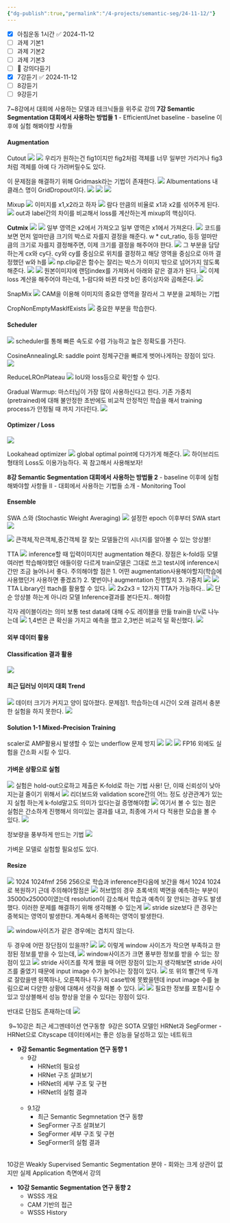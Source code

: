 ```yaml
---
{"dg-publish":true,"permalink":"/4-projects/semantic-seg/24-11-12/"}
---
```


- [x] 아침운동 1시간 ✅ 2024-11-12
- [ ] 과제 기본1
- [ ] 과제 기본2
- [ ] 과제 기본3
- [ ] 🔺 강의다듣기
- [x] 7강듣기 ✅ 2024-11-12
- [ ] 8강듣기
- [ ] 9강듣기

7~8강에서 대회에 사용하는 모델과 테크닉들을 위주로 강의
**7강 Semantic Segmentation 대회에서 사용하는 방법들 1**
    - EfficientUnet baseline
    - baseline 이후에 실험 해봐야할 사항들  

#### Augmentation
Cutout
![](https://i.imgur.com/RPC0gJw.png)
![](https://i.imgur.com/w14iFYm.png)
우리가 원하는건 fig1이지만 fig2처럼 객체를 너무 일부만 가리거나 fig3처럼 객체를 아예 다 가려버릴수도 있다.

이 문제점을 해결하기 위해 Gridmask라는 기법이 존재한다.
![](https://i.imgur.com/b1b2OIQ.png)
Albumentations 내 클래스 명이 GridDropout이다.
![](https://i.imgur.com/fSKb8pk.png)
![](https://i.imgur.com/43GMInA.png)
![](https://i.imgur.com/tuTxrzp.png)

Mixup
![](https://i.imgur.com/NgiYIgV.png)
이미지를 x1,x2라고 하자
![](https://i.imgur.com/DESozM6.png)
람다 만큼의 비율로 x1과 x2를 섞어주게 된다.
![](https://i.imgur.com/Li8AItP.png)
out과 label간의 차이를 비교해서 loss를 계산하는게 mixup의 핵심이다.

**Cutmix**
![](https://i.imgur.com/0GBc09o.png)
![](https://i.imgur.com/lLjlx1O.png)
일부 영역은 x2에서 가져오고 일부 영역은 x1에서 가져온다.
![](https://i.imgur.com/Z0ZjuKN.png)
코드를 보면 먼저 얼마만큼 크기의 박스로 자를지 결정을 해준다.
w * cut_ratio, 등등
얼마만큼의 크기로 자를지 결정해주면, 이제 크기를 결정을 해주어야 한다.
![](https://i.imgur.com/JVK9Wr7.png)
그 부분을 담당하는게 cx와 cy다.
cy와 cy를 중심으로 위치를 결정하고 해당 영역을 중심으로 아까 결정했던 w와 h를
![](https://i.imgur.com/FzOSTFZ.png)
np.clip같은 함수는 잘리는 박스가 이미지 밖으로 넘어가지 않도록 해준다.
![](https://i.imgur.com/BKAPHgg.png)
![](https://i.imgur.com/0FkfsTJ.png)
원본이미지에 랜덤index를 가져와서 아래와 같은 결과가 된다.
![](https://i.imgur.com/iguabS9.png)
이제 loss 계산을 해주어야 하는데,
1-람다와 바뀐 타겟 b인 종이상자와 곱해준다.
![](https://i.imgur.com/WBwF04H.png)

SnapMix
![](https://i.imgur.com/42ofNky.png)
CAM을 이용해 이미지의 중요한 영역을 잘라서 그 부분을 교체하는 기법

CropNonEmptyMaskIfExists
![](https://i.imgur.com/ufCWhfO.png)
중요한 부분을 학습한다.

#### Scheduler
![](https://i.imgur.com/D8bFCB4.png)
scheduler를 통해 빠른 속도로 수렴 가능하고 높은 정확도를 가진다.

CosineAnnealingLR: saddle point 정체구간을 빠르게 벗어나게하는 장점이 있다.
![](https://i.imgur.com/C0I4wMl.png)

ReduceLROnPlateau
![](https://i.imgur.com/5GSFZNm.png)
IoU와 loss등으로 확인할 수 있다.

Gradual Warmup: 마스터님이 가장 많이 사용하신다고 한다.
기존 가중치(pretrained)에 대해 불안정한 초반에도 비교적 안정적인 학습을 해서 training process가 안정될 때 까지 기다린다.
![](https://i.imgur.com/PLK1OpG.png)

#### Optimizer / Loss
![](https://i.imgur.com/Ua2b52C.png)

Lookahead optimizer
![](https://i.imgur.com/ZVao2Md.png)
global optimal point에 다가가게 해준다.
![](https://i.imgur.com/1cecXSo.png)
하이브리드 형태의 Loss도 이용가능하다.
꼭 참고해서 사용해보자!

**8강 Semantic Segmentation 대회에서 사용하는 방법들 2**
    - baseline 이후에 실험 해봐야할 사항들 II
    - 대회에서 사용하는 기법들 소개
    - Monitoring Tool

#### Ensemble
SWA 스와 (Stochastic Weight Averaging)
![](https://i.imgur.com/puaaFak.png)
설정한 epoch 이후부터 SWA start
![](https://i.imgur.com/RFtD8qN.png)

![](https://i.imgur.com/qOHNCaz.png)
큰객체,작은객체,중간객체 잘 찾는 모델들간의 시너지를 알아볼 수 있는 앙상블!

TTA
![](https://i.imgur.com/2DmyRgO.png)
inference할 때 입력이미지만 augmentation 해준다.
장점은 k-fold등 모델 여러번 학습해야했던 애들이랑 다르게 train모델은 그대로 쓰고 test시에 inference시간만 조금 늘어나서 좋다.
주의해야할 점은 1. 어떤 augmentation사용해야할지(학습에 사용했던거 사용하면 좋겠죠?) 2. 몇번이나 augmentation 진행할지 3. 가중치
![](https://i.imgur.com/tydNQ3U.png)
![](https://i.imgur.com/0iP0wew.png)
TTA Library인 ttach를 활용할 수 있다.
![](https://i.imgur.com/1v7b0i7.png)
2x2x3 = 12가지 TTA가 가능하다..
![](https://i.imgur.com/MgCdra5.png)
단순 앙상블 하는게 아니라 모델 Inference결과를 본다든지.. 해야함

각자 레이블이라는 의미
보통 test data에 대해 수도 레이블을 만듦
train을 t/v로 나누는데
![](https://i.imgur.com/0Evdprn.png)
1,4번은 큰 확신을 가지고 예측을 했고 2,3번은 비교적 덜 확신했다.
![](https://i.imgur.com/zpmDG4r.png)
#### 외부 데이터 활용
#### Classification 결과 활용
![](https://i.imgur.com/wocbzah.png)
#### 최근 딥러닝 이미지 대회 Trend
![](https://i.imgur.com/J0Rgtgm.png)
데이터 크기가 커지고 양이 많아졌다.
문제점1. 학습하는데 시간이 오래 걸려서 충분한 실험을 하지 못한다.
![](https://i.imgur.com/cRSqMdg.png)

#### Solution 1-1 Mixed-Precision Training
scaler로 AMP활용시 발생할 수 있는 underflow 문제 방지
![](https://i.imgur.com/B75ESZe.png)
![](https://i.imgur.com/SLqFsyl.png)
![](https://i.imgur.com/Nrlishn.png)
FP16 외에도 실험을 간소화 시킬 수 있다.

#### 가벼운 상황으로 실험
![](https://i.imgur.com/HJrLXbU.png)
실험은 hold-out으로하고 제출은 K-fold로 하는 기법 사용!
단, 이때 신뢰성이 낮아지는걸 줄이기 위해서 
![](https://i.imgur.com/p2E4veZ.png)
리더보드와 validation score간의 어느 정도 상관관계가 있는지 실험 하는게 k-fold말고도 의미가 있다는걸 증명해야함
![](https://i.imgur.com/Ef5bx62.png)
여기서 볼 수 있는 점은 실험은 간소하게 진행해서 의미있는 결과를 내고,
최종에 가서 다 적용한 모습을 볼 수 있다.
![](https://i.imgur.com/MB1iV8W.png)

정보량을 풍부하게 만드는 기법
![](https://i.imgur.com/XeGEIlb.png)

가벼운 모델로 실험할 필요성도 있다.

#### Resize
![](https://i.imgur.com/5hNpWmo.png)
1024 1024fmf 256 256으로 학습과 inference한다음에 보간을 해서 1024 1024로 복원하기
근데 주의해야할점은
![](https://i.imgur.com/i1eYsIb.png)
허브맵의 경우 초록색의 벽면을 예측하는 부분이 35000x25000이였는데 resolution이 감소해서 학습과 예측이 잘 안되는 경우도 발생했다.
이러한 문제를 해결하기 위해 생각해볼 수 있는게
![](https://i.imgur.com/a8h12ls.png)
stride size보다 큰 경우는 중복되는 영역이 발생한다. 계속해서 중복하는 영역이 발생한다.

![](https://i.imgur.com/yBO35b7.png)
window사이즈가 같은 경우에는 겹치지 않는다.

두 경우에 어떤 장단점이 있을까?
![](https://i.imgur.com/WiSWILv.png)
![](https://i.imgur.com/tyB5dL4.png)
이렇게 window 사이즈가 작으면 부족하고 한정된 정보를 받을 수 있는데,
![](https://i.imgur.com/S1NFTzw.png)
window사이즈가 크면 풍부한 정보를 받을 수 있는 장점이 있고
![](https://i.imgur.com/vgUtgpR.png)
stride 사이즈를 작게 했을 때 어떤 장점이 있는지 생각해보면
stride 사이즈를 줄였기 때문에 input image 수가 늘어나는 장점이 있다.
![](https://i.imgur.com/nMH3QQR.png)
또 위의 빨간색 두개로 잘랐을땐 왼쪽하나, 오른쪽하나 두가지 case밖에 못봤을텐데
input image 수를 늘림으로써 다양한 상황에 대해서 생각을 해볼 수 있다.
![](https://i.imgur.com/gHnVoQy.png)
![](https://i.imgur.com/Bz5MzMo.png)
필요한 정보를 포함시킬 수 있고 앙상블해서 성능 향상을 얻을 수 있다는 장점이 있다.

반대로 단점도 존재하는데
![](https://i.imgur.com/0a5DoIt.png)



 9~10강은 최근 세그멘테이션 연구동향
 9강은 SOTA 모델인 HRNet과 SegFormer - HRNet으로 Cityscape 데이터에서는 좋은 성능을 달성하고 있는 네트워크
- **9강 Semantic Segmentation 연구 동향 1** 
    - 9강   
        - HRNet의 필요성 
        - HRNet 구조 살펴보기 
        - HRNet의 세부 구조 및 구현 
        - HRNet의 실험 결과   
             
    - 9.1강 
        - 최근 Semantic Segmnetation 연구 동향 
        - SegFormer 구조 살펴보기 
        - SegFormer 세부 구조 및 구현 
        - SegFormer의 실험 결과

   
10강은 Weakly Supervised Semantic Segmentation 분야 - 회와는 크게 상관이 없지만 실제 Application 측면에서 강의
- **10강 Semantic Segmentation 연구 동향 2**
    - WSSS 개요
    - CAM 기반의 접근
    - WSSS History